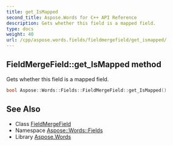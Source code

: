 ```yaml
---
title: get_IsMapped
second_title: Aspose.Words for C++ API Reference
description: Gets whether this field is a mapped field.
type: docs
weight: 40
url: /cpp/aspose.words.fields/fieldmergefield/get_ismapped/
---
```

## FieldMergeField::get_IsMapped method


Gets whether this field is a mapped field.

```cpp
bool Aspose::Words::Fields::FieldMergeField::get_IsMapped()
```

## See Also

* Class [FieldMergeField](../)
* Namespace [Aspose::Words::Fields](../../)
* Library [Aspose.Words](../../../)
